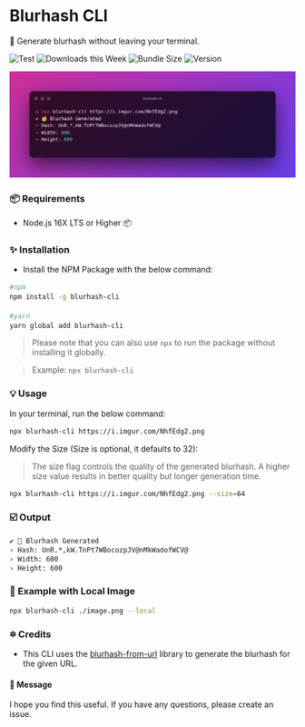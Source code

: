 # Blurhash CLI

:unicorn: Generate blurhash without leaving your terminal.

![Test](https://github.com/mcnaveen/blurhash-cli/workflows/CI/badge.svg)
![Downloads this Week](https://img.shields.io/npm/dw/blurhash-cli)
![Bundle Size](https://img.shields.io/bundlephobia/min/blurhash-cli)
![Version](https://img.shields.io/npm/v/blurhash-cli)

![Blurhash from URL](./image/cover.png)

### :package: Requirements

- Node.js 16X LTS or Higher 📦

### :sparkles: Installation

- Install the NPM Package with the below command:

```bash
#npm
npm install -g blurhash-cli

#yarn
yarn global add blurhash-cli
```

> Please note that you can also use `npx` to run the package without installing it globally.

> Example: `npx blurhash-cli`

### :bulb: Usage

In your terminal, run the below command:

```bash
npx blurhash-cli https://i.imgur.com/NhfEdg2.png
```

Modify the Size (Size is optional, it defaults to 32):

> The size flag controls the quality of the generated blurhash. A higher size value results in better quality but longer generation time.

```bash
npx blurhash-cli https://i.imgur.com/NhfEdg2.png --size=64
```

### :ballot_box_with_check: Output

```
✔ 🥳 Blurhash Generated
› Hash: UnR.*,kW.TnPt7WBocozpJV@nMkWadofWCV@
› Width: 600
› Height: 600
```

### :rocket: Example with Local Image

```bash
npx blurhash-cli ./image.png --local
```

### :six_pointed_star: Credits

- This CLI uses the [blurhash-from-url](https://www.github.com/mcnaveen/blurhash-from-url) library to generate the blurhash for the given URL.

#### :green_heart: Message

I hope you find this useful. If you have any questions, please create an issue.
